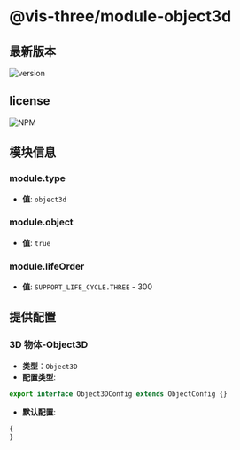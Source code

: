 # @vis-three/module-object3d

## 最新版本

<img alt="version" src="https://img.shields.io/npm/v/@vis-three/module-object3d">

## license

<img alt="NPM" src="https://img.shields.io/npm/l/@vis-three/module-object3d?color=blue">

## 模块信息

### module.type

- **值**: `object3d`

### module.object

- **值**: `true`

### module.lifeOrder

- **值**: `SUPPORT_LIFE_CYCLE.THREE` - 300

## 提供配置

### 3D 物体-Object3D

- **类型**：`Object3D`
- **配置类型**:

```ts
export interface Object3DConfig extends ObjectConfig {}
```

- **默认配置**:

```ts
{
}
```
